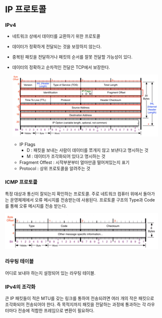 # IP 프로토콜

### IPv4

- 네트워크 상에서 데이터를 교환하기 위한 프로토콜

- 데이터가 정확하게 전달되는 것을 보장하지 않는다.

- 중복된 패킷을 전달하거나 패킷의 순서를 잘못 전달할 가능성이 있다.

- 데이터의 정확하고 순차적인 전달은 TCP에서 보장한다.

  ![IPv4](IP프로토콜.assets/IPv4-16530572627391.PNG)

  - IP Flags
    - D : 패킷을 보내는 사람이 데이터를 쪼개지 않고 보낸다고 명시하는 것
    - M : 데이터가 조각화되어 있다고 명시하는 것
  - Fragment Offest : 시작부분부터 얼마만큼 떨어져있는지 표기
  - Protocol : 상위 프로토콜을 알려주는 것



### ICMP 프로토콜

특정 대상과 통신이 잘되는지 확인하는 프로토콜. 주로 네트워크 컴퓨터 위에서 돌아가는 운영체제에서 오류 메시지를 전송받는데 사용된다. 프로토콜 구조의 Type과 Code를 통해 오류 메시지를 전송 받는다.

![img](IP프로토콜.assets/img.PNG)



### 라우팅 테이블

어디로 보내야 하는지 설정되어 있는 라우팅 테이블.



### IPv4의 조각화

큰 IP 패킷들이 적은 MTU를 갖는 링크를 통하여 전송되려면 여러 개의 작은 패킷으로 조각화되어 전송되어야 한다. 즉 목적지까지 패킷을 전달하는 과정에 통과하는 각 라우터마다 전송에 적합한 프레임으로 변환이 필요하다.